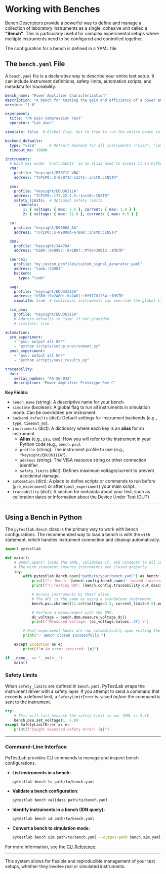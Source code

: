 # Working with Benches

Bench Descriptors provide a powerful way to define and manage a collection of laboratory instruments as a single, cohesive unit called a **"Bench"**. This is particularly useful for complex experimental setups where multiple instruments need to be configured and controlled together.

The configuration for a bench is defined in a YAML file.

## The `bench.yaml` File

A `bench.yaml` file is a declarative way to describe your entire test setup. It can include instrument definitions, safety limits, automation scripts, and metadata for traceability.

```yaml
bench_name: "Power Amplifier Characterization"
description: "A bench for testing the gain and efficiency of a power amplifier."
version: "1.0"

experiment:
  title: "PA Gain Compression Test"
  operator: "Lab User"

simulate: false  # Global flag. Set to true to run the entire bench in simulation mode.

backend_defaults:
  type: "visa"      # Default backend for all instruments ("visa", "lamb", or "sim").
  timeout_ms: 10000

instruments:
  # Each key under 'instruments' is an alias used to access it in Python (e.g., bench.psu)
  vna:
    profile: "keysight/E5071C_VNA"
    address: "TCPIP0::K-E5071C-12345::inst0::INSTR"

  psu:
    profile: "keysight/EDU36311A"
    address: "TCPIP0::172.22.1.5::inst0::INSTR"
    safety_limits:  # Optional safety limits
      channels:
        1: { voltage: { max: 5.5 }, current: { max: 1.0 } }
        2: { voltage: { max: 12.0 }, current: { max: 0.5 } }

  sa:
    profile: "keysight/N9000A_SA"
    address: "TCPIP0::K-N9000A-67890::inst0::INSTR"

  dmm:
    profile: "keysight/34470A"
    address: "USB0::0x0957::0x1B07::MY56430012::INSTR"

  source1:
    profile: "my_custom_profiles/custom_signal_generator.yaml"
    address: "lamb::SG001"
    backend:
      type: "lamb"

  awg:
    profile: "keysight/EDU33212A"
    address: "USB0::0x2A8D::0x2A01::MY57701234::INSTR"
    simulate: true  # Individual instruments can override the global simulate flag

  sim_psu:
    profile: "keysight/EDU36311A"
    # Address defaults to "sim" if not provided
    # simulate: true

automation:
  pre_experiment:
    - "psu: output all OFF"
    - "python scripts/setup_environment.py"
  post_experiment:
    - "psu: output all OFF"
    - "python scripts/save_results.py"

traceability:
  dut:
    serial_number: "PA-SN-042"
    description: "Power Amplifier Prototype Rev C"
```

**Key Fields:**

-   `bench_name` (string): A descriptive name for your bench.
-   `simulate` (boolean): A global flag to run all instruments in simulation mode. Can be overridden per instrument.
-   `backend_defaults` (dict): Default settings for instrument backends (e.g., `type`, `timeout_ms`).
-   `instruments` (dict): A dictionary where each key is an **alias** for an instrument.
    -   **Alias** (e.g., `psu`, `dmm`): How you will refer to the instrument in your Python code (e.g., `bench.psu`).
    -   `profile` (string): The instrument profile to use (e.g., `"keysight/EDU36311A"`).
    -   `address` (string): The VISA resource string or other connection identifier.
    -   `safety_limits` (dict): Defines maximum voltage/current to prevent accidental damage.
-   `automation` (dict): A place to define scripts or commands to run before (`pre_experiment`) or after (`post_experiment`) your main script.
-   `traceability` (dict): A section for metadata about your test, such as calibration dates or information about the Device Under Test (DUT).

---

## Using a Bench in Python

The `pytestlab.Bench` class is the primary way to work with bench configurations. The recommended way to load a bench is with the `with` statement, which handles instrument connection and cleanup automatically.

```python
import pytestlab

def main():
    # Bench.open() loads the YAML, validates it, and connects to all instruments.
    # The with statement ensures instruments are closed properly.
    try:
        with pytestlab.Bench.open("path/to/your/bench.yaml") as bench:
            print(f"✅ Bench '{bench.config.bench_name}' loaded successfully.")
            print(f"🔬 Testing DUT: {bench.config.traceability.dut.description}")

            # Access instruments by their alias.
            # The API is the same as using a standalone instrument.
            bench.psu.channel(1).set(voltage=3.3, current_limit=0.5).on()

            # Perform a measurement with the DMM.
            dc_voltage = bench.dmm.measure_voltage_dc()
            print(f"Measured Voltage: {dc_voltage.values:.4f} V")

        # Post-experiment hooks are run automatically upon exiting the 'with' block.
        print("✅ Bench closed successfully.")

    except Exception as e:
        print(f"❌ An error occurred: {e}")

if __name__ == "__main__":
    main()
```

### Safety Limits

When `safety_limits` are defined in `bench.yaml`, PyTestLab wraps the instrument driver with a safety layer. If you attempt to send a command that exceeds a defined limit, a `SafetyLimitError` is raised *before* the command is sent to the instrument.

```python
try:
    # This will fail because the safety limit in our YAML is 5.5V
    bench.psu.set_voltage(1, 6.0)
except SafetyLimitError as e:
    print(f"Caught expected safety error: {e}")
```

---

### Command-Line Interface

PyTestLab provides CLI commands to manage and inspect bench configurations.

-   **List instruments in a bench:**
    ```bash
    pytestlab bench ls path/to/bench.yaml
    ```
-   **Validate a bench configuration:**
    ```bash
    pytestlab bench validate path/to/bench.yaml
    ```
-   **Identify instruments in a bench (IDN query):**
    ```bash
    pytestlab bench id path/to/bench.yaml
    ```
-   **Convert a bench to simulation mode:**
    ```bash
    pytestlab bench sim path/to/bench.yaml --output-path bench.sim.yaml
    ```

For more information, see the [CLI Reference](cli.md).

---

This system allows for flexible and reproducible management of your test setups, whether they involve real or simulated instruments.
